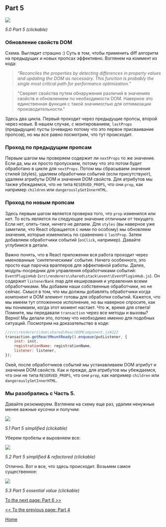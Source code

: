 ## Part 5

[![](https://rawgit.com/Bogdan-Lyashenko/Under-the-hood-ReactJS/master/stack/images/5/part-5.svg)](https://rawgit.com/Bogdan-Lyashenko/Under-the-hood-ReactJS/master/stack/images/5/part-5.svg)

<em>5.0 Part 5 (clickable)</em>

### Обновление свойств DOM

Схема. Выглядит страшно :) Суть в том, чтобы применить diff алгоритм на предыдущих и новых пропсах эффективно. Взглянем на коммент из кода:

> *“Reconciles the properties by detecting differences in property values and updating the DOM as necessary. This function is probably the single most critical path for performance optimization.”*

> "Сверяет свойства путем обнаружения различий в значениях свойств и обновлением по необходимости DOM. Наверное это единственная функция с такой значимостью для оптимизации производительности."

Здесь два цикла. Первый проходит через предыдущие пропсы, второй через новые. В нашем случае, с монтированием, `lastProps` (предыдущие) пусты (очевидно потому что это первое присваивание пропсов), но мы все равно посмотрим, что тут происходит.

### Проход по предыдущим пропсам

Первым шагом мы проверяем содержит ли `nextProps` то же значение. Если да, мы их просто пропускаем, потому что это потом будет обработано в цикле для `nextProps`. Потом мы сбрасываем значения стилей (styles), удаляем обработчики событий (если присутствуют), удаляем атрибуты DOM и значения DOM свойств. Для атрибутов мы также убеждаемся, что не типа `RESERVED_PROPS`, что они `prop`, как например `children` или `dangerouslySetInnerHTML`.


### Проход по новым пропсам

Здесь первым шагом является проверка того, что `prop` изменился или нет. То есть является ли следующее значение отличным от текущего. Если нет, опять-таки, ничего не делаем. Для `styles` (вы наверное уже заметили, что React обращается с ними по особому) мы обновляем значения, которые изменились по сравнению с `lastProp`. Затем добавляем обработчики событий (`onClick`, например). Давайте углубимся в детали.

Важно понять, что в React приложении вся работа проходит через именованные 'синтетическими' события. Ничего особенного, это просто еще парочка врапперов для эффективной работы. Далее, модуль-посредник для управления обработчиками событий: `EventPluginHub` (`src\renderers\shared\stack\event\EventPluginHub.js`). Он содержит `listenerBank` map для кеширования и управления всеми обработчиками. Мы добавим наши собственные обработчики, но не сейчас. Смысл в том, что мы должны добавлять обработчики когда компонент и DOM элемент готовы для обработки событий. Кажется, что мы имеем тут отложенное исполнение, но вы наверное спросите, как мы понимаем, когда этот момент настает. Что ж, время для ответа! Помните, мы передавали `transaction` через все методы и вызовы? Верно! Мы делали это, потому что необходимо именно для подобных ситуаций. Посмотрим на доказательство в коде:

```javascript
//src\renderers\dom\shared\ReactDOMComponent.js#222
transaction.getReactMountReady().enqueue(putListener, {
    inst: inst,
    registrationName: registrationName,
    listener: listener,
});
```

Окей, после обработчиков событий мы устанавливаем DOM атрибут и значения  DOM свойств. Как и прежде, для атрибутов мы убеждаемся, что они не типа `RESERVED_PROPS`, что они `prop`, как например `children` или `dangerouslySetInnerHTML`.

### Мы разобрались с **Часть 5**.

Давайте резюмируем. Взглянем на схему еще раз, удалим ненужные менее важные кусочки и получим:

[![](https://rawgit.com/Bogdan-Lyashenko/Under-the-hood-ReactJS/master/stack/images/5/part-5-A.svg)](https://rawgit.com/Bogdan-Lyashenko/Under-the-hood-ReactJS/master/stack/images/5/part-5-A.svg)

<em>5.1 Part 5 simplified (clickable)</em>

Уберем пробелы и выровняем все:

[![](https://rawgit.com/Bogdan-Lyashenko/Under-the-hood-ReactJS/master/stack/images/5/part-5-B.svg)](https://rawgit.com/Bogdan-Lyashenko/Under-the-hood-ReactJS/master/stack/images/5/part-5-B.svg)

<em>5.2 Part 5 simplified & refactored (clickable)</em>

Отлично. Вот и все, что здесь происходит. Возьмем самое существенное:

[![](https://rawgit.com/Bogdan-Lyashenko/Under-the-hood-ReactJS/master/stack/images/5/part-5-C.svg)](https://rawgit.com/Bogdan-Lyashenko/Under-the-hood-ReactJS/master/stack/images/5/part-5-C.svg)

<em>5.3 Part 5 essential value (clickable)</em>


[To the next page: Part 6 >>](./Part-6.md)

[<< To the previous page: Part 4](./Part-4.md)


[Home](../../README.md)
